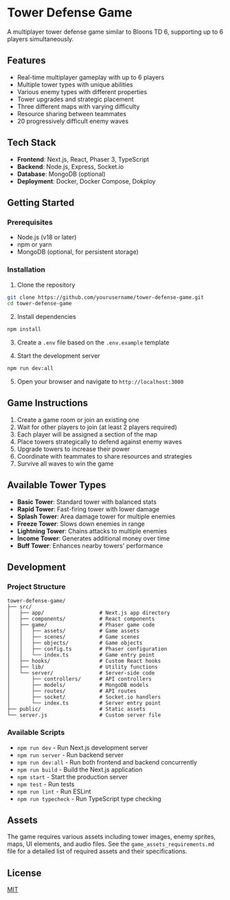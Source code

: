 # Tower Defense Game

A multiplayer tower defense game similar to Bloons TD 6, supporting up to 6 players simultaneously.

## Features

- Real-time multiplayer gameplay with up to 6 players
- Multiple tower types with unique abilities
- Various enemy types with different properties
- Tower upgrades and strategic placement
- Three different maps with varying difficulty
- Resource sharing between teammates
- 20 progressively difficult enemy waves

## Tech Stack

- **Frontend**: Next.js, React, Phaser 3, TypeScript
- **Backend**: Node.js, Express, Socket.io
- **Database**: MongoDB (optional)
- **Deployment**: Docker, Docker Compose, Dokploy

## Getting Started

### Prerequisites

- Node.js (v18 or later)
- npm or yarn
- MongoDB (optional, for persistent storage)

### Installation

1. Clone the repository
```bash
git clone https://github.com/yourusername/tower-defense-game.git
cd tower-defense-game
```

2. Install dependencies
```bash
npm install
```

3. Create a `.env` file based on the `.env.example` template

4. Start the development server
```bash
npm run dev:all
```

5. Open your browser and navigate to `http://localhost:3000`

## Game Instructions

1. Create a game room or join an existing one
2. Wait for other players to join (at least 2 players required)
3. Each player will be assigned a section of the map
4. Place towers strategically to defend against enemy waves
5. Upgrade towers to increase their power
6. Coordinate with teammates to share resources and strategies
7. Survive all waves to win the game

## Available Tower Types

- **Basic Tower**: Standard tower with balanced stats
- **Rapid Tower**: Fast-firing tower with lower damage
- **Splash Tower**: Area damage tower for multiple enemies
- **Freeze Tower**: Slows down enemies in range
- **Lightning Tower**: Chains attacks to multiple enemies
- **Income Tower**: Generates additional money over time
- **Buff Tower**: Enhances nearby towers' performance

## Development

### Project Structure

```
tower-defense-game/
├── src/
│   ├── app/                  # Next.js app directory
│   ├── components/           # React components
│   ├── game/                 # Phaser game code
│   │   ├── assets/           # Game assets
│   │   ├── scenes/           # Game scenes
│   │   ├── objects/          # Game objects
│   │   ├── config.ts         # Phaser configuration
│   │   └── index.ts          # Game entry point
│   ├── hooks/                # Custom React hooks
│   ├── lib/                  # Utility functions
│   └── server/               # Server-side code
│       ├── controllers/      # API controllers
│       ├── models/           # MongoDB models
│       ├── routes/           # API routes
│       ├── socket/           # Socket.io handlers
│       └── index.ts          # Server entry point
├── public/                   # Static assets
└── server.js                 # Custom server file
```

### Available Scripts

- `npm run dev` - Run Next.js development server
- `npm run server` - Run backend server
- `npm run dev:all` - Run both frontend and backend concurrently
- `npm run build` - Build the Next.js application
- `npm start` - Start the production server
- `npm test` - Run tests
- `npm run lint` - Run ESLint
- `npm run typecheck` - Run TypeScript type checking

## Assets

The game requires various assets including tower images, enemy sprites, maps, UI elements, and audio files. See the `game_assets_requirements.md` file for a detailed list of required assets and their specifications.

## License

[MIT](LICENSE)